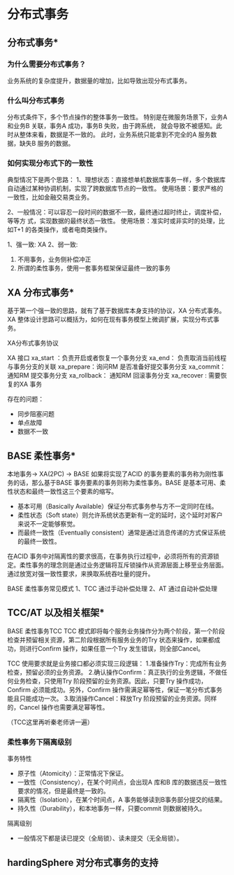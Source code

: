 # 分布式事务

## 分布式事务*

### 为什么需要分布式事务？

业务系统的复杂度提升，数据量的增加，比如导致出现分布式事务。

### 什么叫分布式事务

分布式条件下，多个节点操作的整体事务一致性。
特别是在微服务场景下，业务A 和业务B 关联，事务A 成功，事务B 失败，由于跨系统，
就会导致不被感知。此时从整体来看，数据是不一致的。
此时，业务系统只能拿到不完全的A 服务数据，缺失B 服务的数据。

### 如何实现分布式下的一致性

典型情况下是两个思路：
1、理想状态：直接想单机数据库事务一样，多个数据库自动通过某种协调机制，实现了跨数据库节点的一致性。
使用场景：要求严格的一致性，比如金融交易类业务。

2、一般情况：可以容忍一段时间的数据不一致，最终通过超时终止，调度补偿，等等方
式，实现数据的最终状态一致性。
使用场景：准实时或非实时的处理，比如T+1 的各类操作，或者电商类操作。


1、强一致: XA
2、弱一致:
1) 不用事务，业务侧补偿冲正
2) 所谓的柔性事务，使用一套事务框架保证最终一致的事务

## XA 分布式事务*

基于第一个强一致的思路，就有了基于数据库本身支持的协议，XA 分布式事务。
XA 整体设计思路可以概括为，如何在现有事务模型上微调扩展，实现分布式事务。

XA分布式事务协议

XA 接口
xa_start ：负责开启或者恢复一个事务分支
xa_end： 负责取消当前线程与事务分支的关联
xa_prepare：询问RM 是否准备好提交事务分支
xa_commit：通知RM 提交事务分支
xa_rollback： 通知RM 回滚事务分支
xa_recover : 需要恢复的XA 事务

存在的问题：
- 同步阻塞问题
- 单点故障
- 数据不一致

## BASE 柔性事务*

本地事务-> XA(2PC) -> BASE
如果将实现了ACID 的事务要素的事务称为刚性事务的话，那么基于BASE 事务要素的事务则称为柔性事务。BASE 是基本可用、柔性状态和最终一致性这三个要素的缩写。

- 基本可用（Basically Available）保证分布式事务参与方不一定同时在线。
- 柔性状态（Soft state）则允许系统状态更新有一定的延时，这个延时对客户来说不一定能够察觉。
- 而最终一致性（Eventually consistent）通常是通过消息传递的方式保证系统的最终一致性。

在ACID 事务中对隔离性的要求很高，在事务执行过程中，必须将所有的资源锁定。柔性事务的理念则是通过业务逻辑将互斥锁操作从资源层面上移至业务层面。通过放宽对强一致性要求，来换取系统吞吐量的提升。

BASE 柔性事务常见模式
1、TCC
通过手动补偿处理
2、AT
通过自动补偿处理

## TCC/AT 以及相关框架*

BASE 柔性事务TCC
TCC 模式即将每个服务业务操作分为两个阶段，第一个阶段检查并预留相关资源，第二阶段根据所有服务业务的Try 状态来操作，如果都成功，则进行Confirm 操作，如果任意一个Try 发生错误，则全部Cancel。

TCC 使用要求就是业务接口都必须实现三段逻辑：
1.准备操作Try：完成所有业务检查，预留必须的业务资源。
2.确认操作Confirm：真正执行的业务逻辑，不做任何业务检查，只使用Try 阶段预留的业务资源。因此，只要Try 操作成功，Confirm 必须能成功。另外，Confirm 操作需满足幂等性，保证一笔分布式事务能且只能成功一次。
3.取消操作Cancel：释放Try 阶段预留的业务资源。同样的，Cancel 操作也需要满足幂等性。

（TCC这里再听秦老师讲一遍）

### 柔性事务下隔离级别

事务特性
- 原子性（Atomicity）：正常情况下保证。
- 一致性（Consistency），在某个时间点，会出现A 库和B 库的数据违反一致性要求的情况，但是最终是一致的。
- 隔离性（Isolation），在某个时间点，A 事务能够读到B事务部分提交的结果。
- 持久性（Durability），和本地事务一样，只要commit 则数据被持久。

隔离级别
- 一般情况下都是读已提交（全局锁）、读未提交（无全局锁）。

## hardingSphere 对分布式事务的支持
